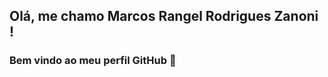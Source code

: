 ## Olá, me chamo Marcos Rangel Rodrigues Zanoni !


### Bem vindo ao meu perfil GitHub 👋

<!--
**MarcosRangelRZanoni/MarcosRangelRZanoni** is a ✨ _special_ ✨ repository because its `README.md` (this file) appears on your GitHub profile.

Here are some ideas to get you started:

- 🔭 I’m currently working on ...
- 🌱 I’m currently learning ...
- 👯 I’m looking to collaborate on ...
- 🤔 I’m looking for help with ...
- 💬 Ask me about ...
- 📫 How to reach me: ...
- 😄 Pronouns: ...
- ⚡ Fun fact: ...
![Snake animation](https://github.com/MarcosRangelRZanoni/MarcosRangelRZanoni/blob/output/github-contribution-grid-snake.svg)

-->
